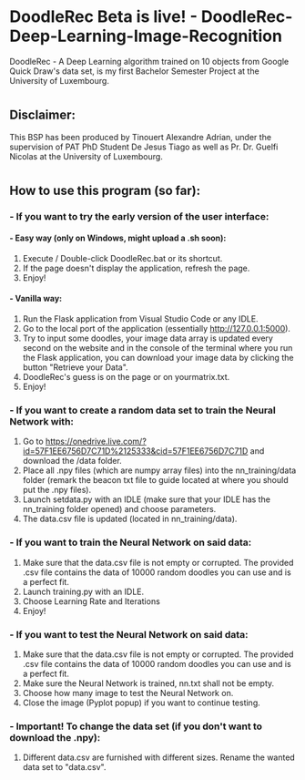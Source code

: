 # DoodleRec Beta is live! - DoodleRec-Deep-Learning-Image-Recognition
DoodleRec - A Deep Learning algorithm trained on 10 objects from Google Quick Draw's data set, is my first Bachelor Semester Project at the University of Luxembourg.
#
## Disclaimer:
This BSP has been produced by Tinouert Alexandre Adrian, under the supervision of PAT PhD Student De Jesus Tiago as well as Pr. Dr. Guelfi Nicolas at the University of Luxembourg.
#

## How to use this program (so far):

### - If you want to try the early version of the user interface:
#### - Easy way (only on Windows, might upload a .sh soon):
1. Execute / Double-click DoodleRec.bat or its shortcut.
2. If the page doesn't display the application, refresh the page.
3. Enjoy!

#### - Vanilla way:
1. Run the Flask application from Visual Studio Code or any IDLE.
2. Go to the local port of the application (essentially http://127.0.0.1:5000).
3. Try to input some doodles, your image data array is updated every second on the website and in the console of the terminal where you run the Flask application, you can download your image data by clicking the button "Retrieve your Data".
4. DoodleRec's guess is on the page or on yourmatrix.txt.
5. Enjoy!


### - If you want to create a random data set to train the Neural Network with:
1. Go to https://onedrive.live.com/?id=57F1EE6756D7C71D%2125333&cid=57F1EE6756D7C71D and download the /data folder.
2. Place all .npy files (which are numpy array files) into the nn_training/data folder (remark the beacon txt file to guide located at where you should put the .npy files).
3. Launch setdata.py with an IDLE (make sure that your IDLE has the nn_training folder opened) and choose parameters.
4. The data.csv file is updated (located in nn_training/data).

### - If you want to train the Neural Network on said data:
1. Make sure that the data.csv file is not empty or corrupted. The provided .csv file contains the data of 10000 random doodles you can use and is a perfect fit.
2. Launch training.py with an IDLE.
3. Choose Learning Rate and Iterations
4. Enjoy!

### - If you want to test the Neural Network on said data:
1. Make sure that the data.csv file is not empty or corrupted. The provided .csv file contains the data of 10000 random doodles you can use and is a perfect fit.
2. Make sure the Neural Network is trained, nn.txt shall not be empty.
3. Choose how many image to test the Neural Network on.
4. Close the image (Pyplot popup) if you want to continue testing.

### - Important! To change the data set (if you don't want to download the .npy):
1. Different data.csv are furnished with different sizes. Rename the wanted data set to "data.csv".
